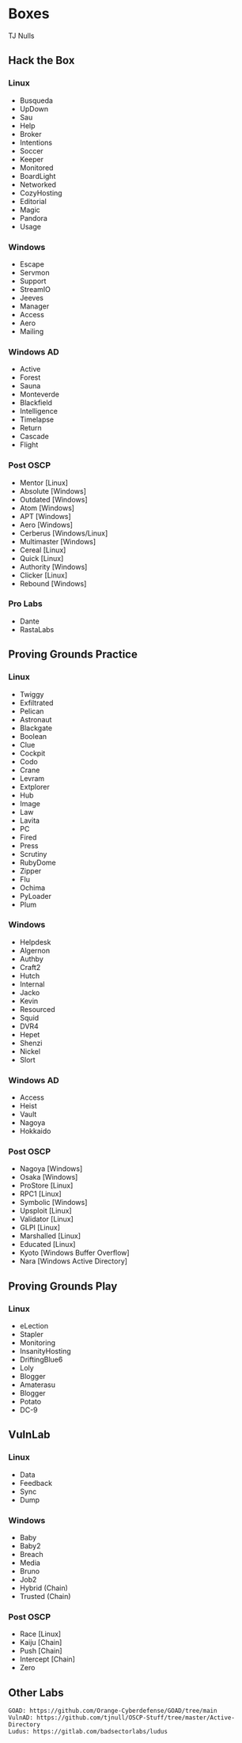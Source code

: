 # Boxes

TJ Nulls

## Hack the Box

### Linux
- Busqueda
- UpDown
- Sau
- Help
- Broker
- Intentions
- Soccer
- Keeper
- Monitored
- BoardLight
- Networked
- CozyHosting
- Editorial
- Magic
- Pandora
- Usage

### Windows
- Escape
- Servmon
- Support
- StreamIO
- Jeeves
- Manager
- Access
- Aero
- Mailing

### Windows AD
- Active
- Forest
- Sauna
- Monteverde
- Blackfield
- Intelligence
- Timelapse
- Return
- Cascade
- Flight

### Post OSCP
- Mentor [Linux]
- Absolute [Windows]
- Outdated [Windows]
- Atom [Windows]
- APT [Windows]
- Aero [Windows]
- Cerberus [Windows/Linux]
- Multimaster [Windows]
- Cereal [Linux]
- Quick [Linux]
- Authority [Windows]
- Clicker [Linux]
- Rebound [Windows]

### Pro Labs
- Dante
- RastaLabs

##  Proving Grounds Practice

### Linux
- Twiggy
- Exfiltrated
- Pelican
- Astronaut
- Blackgate
- Boolean
- Clue
- Cockpit
- Codo
- Crane
- Levram
- Extplorer
- Hub
- Image
- Law
- Lavita
- PC
- Fired
- Press
- Scrutiny
- RubyDome
- Zipper
- Flu
- Ochima
- PyLoader
- Plum

### Windows
- Helpdesk
- Algernon
- Authby
- Craft2
- Hutch
- Internal
- Jacko
- Kevin
- Resourced
- Squid
- DVR4
- Hepet
- Shenzi
- Nickel
- Slort

### Windows AD
- Access
- Heist
- Vault
- Nagoya
- Hokkaido

### Post OSCP
- Nagoya [Windows]
- Osaka [Windows]
- ProStore [Linux]
- RPC1 [Linux]
- Symbolic [Windows]
- Upsploit [Linux]
- Validator [Linux]
- GLPI [Linux]
- Marshalled [Linux]
- Educated [Linux]
- Kyoto [Windows Buffer Overflow]
- Nara [Windows Active Directory]

## Proving Grounds Play

### Linux
- eLection
- Stapler
- Monitoring
- InsanityHosting
- DriftingBlue6
- Loly
- Blogger
- Amaterasu
- Blogger
- Potato
- DC-9

## VulnLab

### Linux
- Data
- Feedback
- Sync
- Dump

### Windows
- Baby
- Baby2
- Breach
- Media
- Bruno
- Job2
- Hybrid (Chain)
- Trusted (Chain)

### Post OSCP
- Race [Linux]
- Kaiju [Chain]
- Push [Chain]
- Intercept [Chain]
- Zero

## Other Labs
	GOAD: https://github.com/Orange-Cyberdefense/GOAD/tree/main 				
	VulnAD: https://github.com/tjnull/OSCP-Stuff/tree/master/Active-Directory 				
	Ludus: https://gitlab.com/badsectorlabs/ludus


